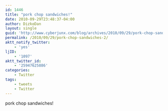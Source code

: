 ```yaml
---
id: 1446
title: "pork chop sandwiches!"
date: 2010-09-29T23:48:37-04:00
author: DizkoDan
layout: single
guid: 'http://www.cyberjunx.com/blog/archives/2010/09/29/pork-chop-sandwiches-2/'
permalink: /2010/09/29/pork-chop-sandwiches-2/
aktt_notify_twitter:
    - 'yes'
ljID:
    - '1097'
aktt_twitter_id:
    - '25947625886'
categories:
    - Twitter
tags:
    - tweets
    - Twitter
---
```


pork chop sandwiches!